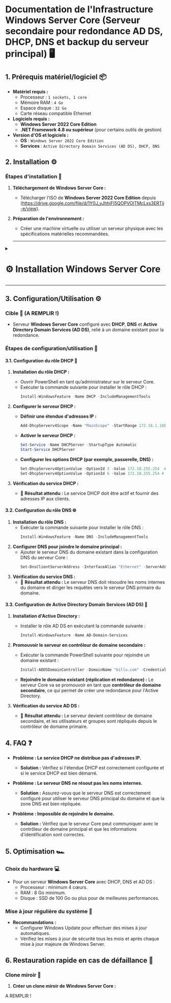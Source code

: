 # Documentation de l'Infrastructure Windows Server Core (Serveur secondaire pour redondance AD DS, DHCP, DNS et backup du serveur principal) 🖥️

## 1. Prérequis matériel/logiciel 📦
- **Matériel requis :**
  - Processeur : ``1 sockets, 1 core``
  - Mémoire RAM : ``4 Go``
  - Espace disque : ``32 Go``
  - Carte réseau compatible Ethernet
- **Logiciels requis :**
  - **Windows Server 2022 Core Edition**
  - **.NET Framework 4.8 ou supérieur** (pour certains outils de gestion)
- **Version d'OS et logiciels :**
  - **OS** : ``Windows Server 2022 Core Edition``
  - **Services** : ``Active Directory Domain Services (AD DS), DHCP, DNS``

## 2. Installation ⚙️

### Étapes d'installation 🚀
1. **Téléchargement de Windows Server Core :**  
   - Télécharger l'ISO de **Windows Server 2022 Core Edition** depuis (https://drive.google.com/file/d/1Y0J_vJhhiFI5QOPVOlTMcLxs3ERTij-e/view).
2. **Préparation de l'environnement :**  
   - Créer une machine virtuelle ou utiliser un serveur physique avec les spécifications matérielles recommandées.
  
    ---
   
<details>
<summary><h1>⚙️ Installation Windows Server Core</h1></summary>

- 📸 **Étape 1 :** Choisir la langue du système, le format horaire et la langue du clavier (French = AZERTY) puis cliquer sur ``Next``

![WIN1](https://github.com/user-attachments/assets/7160fc6b-a5c0-49e8-b4e1-3dfd097ce5e9)<br>

- 📸 **Étape 2 :** Lancez l'installation

![WIN2](https://github.com/user-attachments/assets/73cd5edd-8de7-40cf-956c-7ebc0bb8774a)<br>

- 📸 **Étape 3 :** Choisir la version ``Standard Evaluation`` puis cliquer sur ``Next``

 ![WINCORE1](https://github.com/user-attachments/assets/2d840349-dd6f-46ad-91aa-90df768d6d0e)<br>

- 📸 **Étape 4 :** Accepter puis cliquer sur ``Next``
 
![WINCORE2](https://github.com/user-attachments/assets/416b6e1f-ccd7-461a-a8a8-c56b09f0790b)<br>

- 📸 **Étape 5 :** Apuuyer sur la touche ``Entrée``

![WINCORE3](https://github.com/user-attachments/assets/4f8e1a87-6e43-4c43-9a93-cf6716f15a60)<br>

- 📸 **Étape 6 :** Veuillez choisir un mot de passe pour le compte Administrateur puis appuyer sur la touche ``Entrée``

![WINCORE4](https://github.com/user-attachments/assets/67f9c9fa-65d1-46a8-9eb5-50b2148da1a8)<br>

- 📸 **Étape 7 :** Apuuyer sur la touche ``Entrée``

![WINCORE5](https://github.com/user-attachments/assets/5aeec4ab-82a5-482a-a719-0061973e8ada)<br>

- 📸 **Étape 8 :** Vous êtes maintenant connecté 👍

![WINCORE6](https://github.com/user-attachments/assets/6d403ce8-abe0-4e6a-b723-a4501ed65ecf)<br>

</details>

---

## 3. Configuration/Utilisation ⚙️

### Cible 🎯 (A REMPLIR !)
- Serveur **Windows Server Core** configuré avec **DHCP**, **DNS** et **Active Directory Domain Services (AD DS)**, relié à un domaine existant pour la redondance.

### Étapes de configuration/utilisation 🔧

#### 3.1. Configuration du rôle DHCP 🔄
1. **Installation du rôle DHCP :**
   - Ouvrir PowerShell en tant qu’administrateur sur le serveur Core.
   - Exécuter la commande suivante pour installer le rôle DHCP :
     ```powershell
     Install-WindowsFeature -Name DHCP -IncludeManagementTools
     ```
2. **Configurer le serveur DHCP :**
   - **Définir une étendue d'adresses IP :**
     ```powershell
     Add-DhcpServerv4Scope -Name "MainScope" -StartRange 172.18.1.100 -EndRange 172.18.1.200 -SubnetMask 255.255.255.0
     ```
   - **Activer le serveur DHCP :**
     ```powershell
     Set-Service -Name DHCPServer -StartupType Automatic
     Start-Service DHCPServer
     ```
   - **Configurer les options DHCP (par exemple, passerelle, DNS) :**
     ```powershell
     Set-DhcpServerv4OptionValue -OptionId 3 -Value 172.18.255.254  # Passerelle
     Set-DhcpServerv4OptionValue -OptionId 6 -Value 172.18.255.254 # Serveur DNS
     ```

3. **Vérification du service DHCP :**
   - 📸 **Résultat attendu :** Le service DHCP doit être actif et fournir des adresses IP aux clients.

#### 3.2. Configuration du rôle DNS 🌐
1. **Installation du rôle DNS :**
   - Exécuter la commande suivante pour installer le rôle DNS :
     ```powershell
     Install-WindowsFeature -Name DNS -IncludeManagementTools
     ```
2. **Configurer DNS pour joindre le domaine principal :**
   - Ajouter le serveur DNS du domaine existant dans la configuration DNS du serveur Core :
     ```powershell
     Set-DnsClientServerAddress -InterfaceAlias "Ethernet" -ServerAddresses 172.18.255.252
     ```
3. **Vérification du service DNS :**
   - 📸 **Résultat attendu :** Le serveur DNS doit résoudre les noms internes du domaine et diriger les requêtes vers le serveur DNS primaire du domaine.

#### 3.3. Configuration de Active Directory Domain Services (AD DS) 🔑
1. **Installation d'Active Directory :**
   - Installer le rôle AD DS en exécutant la commande suivante :
     ```powershell
     Install-WindowsFeature -Name AD-Domain-Services
     ```
2. **Promouvoir le serveur en contrôleur de domaine secondaire :**
   - Exécuter la commande PowerShell suivante pour rejoindre un domaine existant :
     ```powershell
     Install-ADDSDomainController -DomainName "billu.com" -Credential (Get-Credential) -InstallDns:$true -NoGlobalCatalog:$false
     ```
   - **Rejoindre le domaine existant (réplication et redondance) :** 
     Le serveur Core va se promouvoir en tant que **contrôleur de domaine secondaire**, ce qui permet de créer une redondance pour l'Active Directory.
   
3. **Vérification du service AD DS :**
   - 📸 **Résultat attendu :** Le serveur devient contrôleur de domaine secondaire, et les utilisateurs et groupes sont répliqués depuis le contrôleur de domaine primaire.

## 4. FAQ ❓
- **Problème : Le service DHCP ne distribue pas d'adresses IP.**
  - **Solution :** Vérifiez si l'étendue DHCP est correctement configurée et si le service DHCP est bien démarré.
  
- **Problème : Le serveur DNS ne résout pas les noms internes.**
  - **Solution :** Assurez-vous que le serveur DNS est correctement configuré pour utiliser le serveur DNS principal du domaine et que la zone DNS est bien répliquée.

- **Problème : Impossible de rejoindre le domaine.**
  - **Solution :** Vérifiez que le serveur Core peut communiquer avec le contrôleur de domaine principal et que les informations d'identification sont correctes.

## 5. Optimisation 🏎️

### Choix du hardware 💻
- Pour un serveur **Windows Server Core** avec DHCP, DNS et AD DS :
  - Processeur : minimum 4 cœurs.
  - RAM : 8 Go minimum.
  - Disque : SSD de 100 Go ou plus pour de meilleures performances.

### Mise à jour régulière du système 🔄
- **Recommandations :**  
  - Configurer Windows Update pour effectuer des mises à jour automatiques.
  - Vérifiez les mises à jour de sécurité tous les mois et après chaque mise à jour majeure de Windows Server.

## 6. Restauration rapide en cas de défaillance 🔄

### Clone miroir 💾
1. **Créer un clone miroir de Windows Server Core :**

A REMPLIR !
